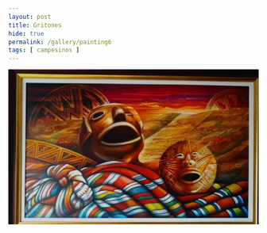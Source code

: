 ```yaml
---
layout: post
title: Gritones
hide: true
permalink: /gallery/painting6
tags: [ campesinos ]
---
```


![painting1](/assets/img/paintings/drawing_6.jpeg)
